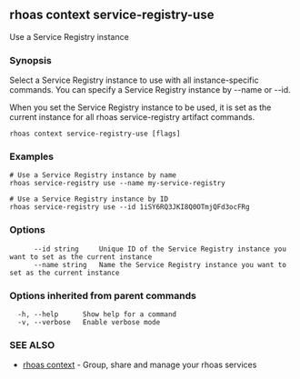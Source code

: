 ## rhoas context service-registry-use

Use a Service Registry instance

### Synopsis

Select a Service Registry instance to use with all instance-specific commands.
You can specify a Service Registry instance by --name or --id.

When you set the Service Registry instance to be used, it is set as the current instance for all rhoas service-registry artifact commands.


```
rhoas context service-registry-use [flags]
```

### Examples

```
# Use a Service Registry instance by name
rhoas service-registry use --name my-service-registry

# Use a Service Registry instance by ID
rhoas service-registry use --id 1iSY6RQ3JKI8Q0OTmjQFd3ocFRg

```

### Options

```
      --id string     Unique ID of the Service Registry instance you want to set as the current instance
      --name string   Name the Service Registry instance you want to set as the current instance
```

### Options inherited from parent commands

```
  -h, --help      Show help for a command
  -v, --verbose   Enable verbose mode
```

### SEE ALSO

* [rhoas context](rhoas_context.md)	 - Group, share and manage your rhoas services

